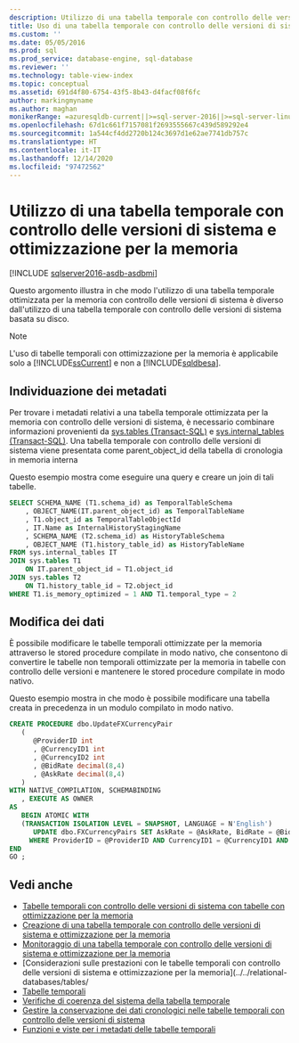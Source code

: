 ```yaml
---
description: Utilizzo di una tabella temporale con controllo delle versioni di sistema e ottimizzazione per la memoria
title: Uso di una tabella temporale con controllo delle versioni di sistema e ottimizzazione per la memoria | Microsoft Docs
ms.custom: ''
ms.date: 05/05/2016
ms.prod: sql
ms.prod_service: database-engine, sql-database
ms.reviewer: ''
ms.technology: table-view-index
ms.topic: conceptual
ms.assetid: 691d4f80-6754-43f5-8b43-d4facf08f6fc
author: markingmyname
ms.author: maghan
monikerRange: =azuresqldb-current||>=sql-server-2016||>=sql-server-linux-2017||=azuresqldb-mi-current
ms.openlocfilehash: 67d1c661f7157081f2693555667c439d589292e4
ms.sourcegitcommit: 1a544cf4dd2720b124c3697d1e62ae7741db757c
ms.translationtype: HT
ms.contentlocale: it-IT
ms.lasthandoff: 12/14/2020
ms.locfileid: "97472562"
---
```

# <a name="working-with-memory-optimized-system-versioned-temporal-tables"></a>Utilizzo di una tabella temporale con controllo delle versioni di sistema e ottimizzazione per la memoria


[!INCLUDE [sqlserver2016-asdb-asdbmi](../../includes/applies-to-version/sqlserver2016-asdb-asdbmi.md)]


Questo argomento illustra in che modo l'utilizzo di una tabella temporale ottimizzata per la memoria con controllo delle versioni di sistema è diverso dall'utilizzo di una tabella temporale con controllo delle versioni di sistema basata su disco.

> [!NOTE]
> L'uso di tabelle temporali con ottimizzazione per la memoria è applicabile solo a [!INCLUDE[ssCurrent](../../includes/sscurrent-md.md)] e non a [!INCLUDE[sqldbesa](../../includes/sqldbesa-md.md)].

## <a name="discovering-metadata"></a>Individuazione dei metadati

Per trovare i metadati relativi a una tabella temporale ottimizzata per la memoria con controllo delle versioni di sistema, è necessario combinare informazioni provenienti da [sys.tables &#40;Transact-SQL&#41;](../../relational-databases/system-catalog-views/sys-tables-transact-sql.md) e [sys.internal_tables &#40;Transact-SQL&#41;](../../relational-databases/system-catalog-views/sys-internal-tables-transact-sql.md). Una tabella temporale con controllo delle versioni di sistema viene presentata come parent_object_id della tabella di cronologia in memoria interna

Questo esempio mostra come eseguire una query e creare un join di tali tabelle.

```sql
SELECT SCHEMA_NAME (T1.schema_id) as TemporalTableSchema
    , OBJECT_NAME(IT.parent_object_id) as TemporalTableName
    , T1.object_id as TemporalTableObjectId
    , IT.Name as InternalHistoryStagingName
    , SCHEMA_NAME (T2.schema_id) as HistoryTableSchema
    , OBJECT_NAME (T1.history_table_id) as HistoryTableName
FROM sys.internal_tables IT
JOIN sys.tables T1
    ON IT.parent_object_id = T1.object_id
JOIN sys.tables T2
    ON T1.history_table_id = T2.object_id
WHERE T1.is_memory_optimized = 1 AND T1.temporal_type = 2

```

## <a name="modifying-data"></a>Modifica dei dati

È possibile modificare le tabelle temporali ottimizzate per la memoria attraverso le stored procedure compilate in modo nativo, che consentono di convertire le tabelle non temporali ottimizzate per la memoria in tabelle con controllo delle versioni e mantenere le stored procedure compilate in modo nativo.

Questo esempio mostra in che modo è possibile modificare una tabella creata in precedenza in un modulo compilato in modo nativo.

```sql
CREATE PROCEDURE dbo.UpdateFXCurrencyPair
   (
      @ProviderID int
      , @CurrencyID1 int
      , @CurrencyID2 int
      , @BidRate decimal(8,4)
      , @AskRate decimal(8,4)
   )
WITH NATIVE_COMPILATION, SCHEMABINDING
   , EXECUTE AS OWNER
AS
   BEGIN ATOMIC WITH
   (TRANSACTION ISOLATION LEVEL = SNAPSHOT, LANGUAGE = N'English')
      UPDATE dbo.FXCurrencyPairs SET AskRate = @AskRate, BidRate = @BidRate
     WHERE ProviderID = @ProviderID AND CurrencyID1 = @CurrencyID1 AND CurrencyID2 = @CurrencyID2
END
GO ;

```

## <a name="see-also"></a>Vedi anche

- [Tabelle temporali con controllo delle versioni di sistema con tabelle con ottimizzazione per la memoria](../../relational-databases/tables/system-versioned-temporal-tables-with-memory-optimized-tables.md)
- [Creazione di una tabella temporale con controllo delle versioni di sistema e ottimizzazione per la memoria](../../relational-databases/tables/creating-a-memory-optimized-system-versioned-temporal-table.md)
- [Monitoraggio di una tabella temporale con controllo delle versioni di sistema e ottimizzazione per la memoria](../../relational-databases/tables/monitoring-memory-optimized-system-versioned-temporal-tables.md)
- [Considerazioni sulle prestazioni con le tabelle temporali con controllo delle versioni di sistema e ottimizzazione per la memoria](../../relational-databases/tables/
- [Tabelle temporali](../../relational-databases/tables/temporal-tables.md)
- [Verifiche di coerenza del sistema della tabella temporale](../../relational-databases/tables/temporal-table-system-consistency-checks.md)
- [Gestire la conservazione dei dati cronologici nelle tabelle temporali con controllo delle versioni di sistema](../../relational-databases/tables/manage-retention-of-historical-data-in-system-versioned-temporal-tables.md)
- [Funzioni e viste per i metadati delle tabelle temporali](../../relational-databases/tables/temporal-table-metadata-views-and-functions.md)
